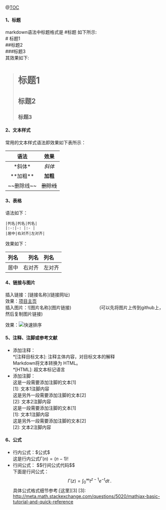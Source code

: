 @[TOC](目录)

#### 1、标题
markdown语法中标题格式是 \#标题 如下所示:  
\# 标题1  
\##标题2  
\###标题3  
其效果如下:  
> # 标题1  
> ## 标题2  
> ### 标题3  

#### 2、文本样式  

常用的文本样式语法即效果如下表所示：  

|语法         |             效果 |
|:---------: |:---------------:|
|\*斜体\*     |*斜体*            | 
|\*\*加粗\*\*   |**加粗**        |
|\~\~删除线\~\~ | ~~删除线~~  |


#### 3、表格  

语法如下： 
```
|列名|列名|列名|
|:-:|-: |:- |
|居中|右对齐|左对齐|
```

效果如下： 

|列名|列名|列名|
|:-:|-: |:- |
|居中|右对齐|左对齐|

#### 4、链接与图片  
插入链接：\[链接名称](链接网址)  
效果：[项目主页](https://github.com/woniuhuli/LeetCode_practice)  
插入图片：\!\[图片名称](图片链接)　　　　　　 (可以先将图片上传到github上，然后复制图片链接)  

效果：![快速排序](https://github.com/woniuhuli/LeetCode_practice/blob/master/src/%E5%BF%AB%E9%80%9F%E6%8E%92%E5%BA%8F.gif?raw=true)

#### 5、注释、注脚或参考文献  
- 添加注释：  
\*\[注释目标文本]: 注释主体内容，对目标文本的解释  
Markdown将文本转换为 HTML。  
*[HTML]:   超文本标记语言  
- 添加注脚：  
这是一段需要添加注脚的文本\[1]  
\[1]: 文本1注脚内容  
这是另外一段需要添加注脚的文本\[2]  
\[2]: 文本2注脚内容  
这是一段需要添加注脚的文本[1]    
[1]: 文本1注脚内容  
这是另外一段需要添加注脚的文本[2]  
[2]: 文本2注脚内容    

#### 6、公式
- 行内公式：\$公式\$  
这是行内公式$\Gamma(n) = (n-1)!\quad$  
- 行间公式： \$\$行间公式代码\$\$  
下面是行间公式：$$\Gamma(z) = \int_0^\infty t^{z-1}e^{-t}dt\,. $$
具体公式格式细节参考:[这里][3] 
[3]: http://meta.math.stackexchange.com/questions/5020/mathjax-basic-tutorial-and-quick-reference
